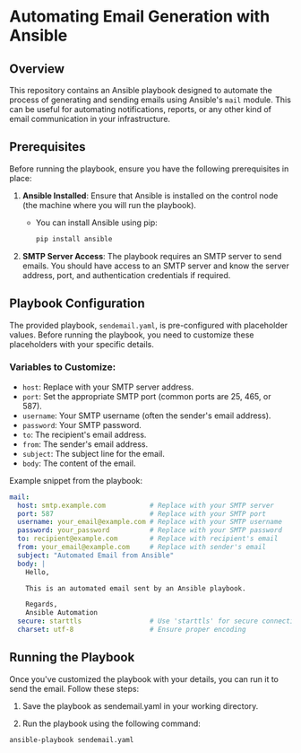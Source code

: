 # Automating Email Generation with Ansible

## Overview

This repository contains an Ansible playbook designed to automate the process of generating and sending emails using Ansible's `mail` module. This can be useful for automating notifications, reports, or any other kind of email communication in your infrastructure.

## Prerequisites

Before running the playbook, ensure you have the following prerequisites in place:

1. **Ansible Installed**: Ensure that Ansible is installed on the control node (the machine where you will run the playbook).
   - You can install Ansible using pip: 
     ```bash
     pip install ansible
     ```

2. **SMTP Server Access**: The playbook requires an SMTP server to send emails. You should have access to an SMTP server and know the server address, port, and authentication credentials if required.

## Playbook Configuration

The provided playbook, `sendemail.yaml`, is pre-configured with placeholder values. Before running the playbook, you need to customize these placeholders with your specific details.

### Variables to Customize:

- `host`: Replace with your SMTP server address.
- `port`: Set the appropriate SMTP port (common ports are 25, 465, or 587).
- `username`: Your SMTP username (often the sender's email address).
- `password`: Your SMTP password.
- `to`: The recipient's email address.
- `from`: The sender's email address.
- `subject`: The subject line for the email.
- `body`: The content of the email.

Example snippet from the playbook:

```yaml
mail:
  host: smtp.example.com           # Replace with your SMTP server
  port: 587                        # Replace with your SMTP port
  username: your_email@example.com # Replace with your SMTP username
  password: your_password          # Replace with your SMTP password
  to: recipient@example.com        # Replace with recipient's email
  from: your_email@example.com     # Replace with sender's email
  subject: "Automated Email from Ansible"
  body: |
    Hello,

    This is an automated email sent by an Ansible playbook.

    Regards,
    Ansible Automation
  secure: starttls                 # Use 'starttls' for secure connection or 'ssl' for SSL/TLS
  charset: utf-8                   # Ensure proper encoding
```

## Running the Playbook
Once you've customized the playbook with your details, you can run it to send the email. Follow these steps:

1. Save the playbook as sendemail.yaml in your working directory.

2. Run the playbook using the following command:
```bash
ansible-playbook sendemail.yaml
```
